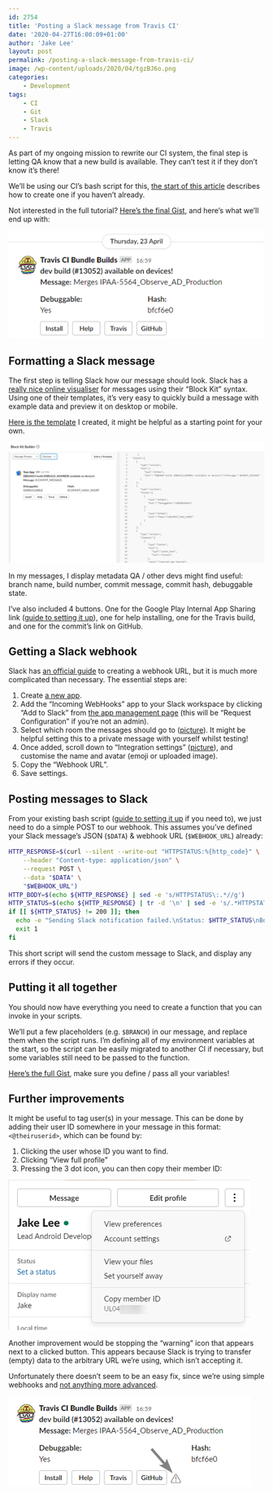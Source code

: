 ```yaml
---
id: 2754
title: 'Posting a Slack message from Travis CI'
date: '2020-04-27T16:00:09+01:00'
author: 'Jake Lee'
layout: post
permalink: /posting-a-slack-message-from-travis-ci/
image: /wp-content/uploads/2020/04/tgzBJ6o.png
categories:
    - Development
tags:
    - CI
    - Git
    - Slack
    - Travis
---
```


As part of my ongoing mission to rewrite our CI system, the final step is letting QA know that a new build is available. They can’t test it if they don’t know it’s there!

We’ll be using our CI’s bash script for this, [the start of this article](https://blog.jakelee.co.uk/creating-an-app-bundle-and-apk-on-travis-ci-server/) describes how to create one if you haven’t already.

Not interested in the full tutorial? [Here’s the final Gist](https://gist.github.com/JakeSteam/671658a8654b0ab19b61cfa9e9c100c9), and here’s what we’ll end up with:

[![](/wp-content/uploads/2020/04/tgzBJ6o.png)](/wp-content/uploads/2020/04/tgzBJ6o.png)

## Formatting a Slack message

The first step is telling Slack how our message should look. Slack has a [really nice online visualiser](https://api.slack.com/tools/block-kit-builder?template=1) for messages using their “Block Kit” syntax. Using one of their templates, it’s very easy to quickly build a message with example data and preview it on desktop or mobile.

[Here is the template](https://api.slack.com/tools/block-kit-builder?mode=message&blocks=%5B%7B%22type%22%3A%22section%22%2C%22text%22%3A%7B%22type%22%3A%22mrkdwn%22%2C%22text%22%3A%22*%24BRANCH%20build%20(%23%24BUILD_NUMBER)%20available%20on%20devices!*%5Cn*Message%3A*%20%24COMMIT_MESSAGE%22%7D%7D%2C%7B%22type%22%3A%22section%22%2C%22fields%22%3A%5B%7B%22type%22%3A%22mrkdwn%22%2C%22text%22%3A%22*Debuggable%3A*%5Cn%24DEBUGGABLE%22%7D%2C%7B%22type%22%3A%22mrkdwn%22%2C%22text%22%3A%22*Hash%3A*%5Cn%24COMMIT_HASH_SHORT%22%7D%5D%7D%2C%7B%22type%22%3A%22actions%22%2C%22elements%22%3A%5B%7B%22type%22%3A%22button%22%2C%22text%22%3A%7B%22type%22%3A%22plain_text%22%2C%22text%22%3A%22Install%22%7D%2C%22value%22%3A%22internal-app-sharing%22%2C%22url%22%3A%22https%3A%2F%2Fexample.com%22%7D%2C%7B%22type%22%3A%22button%22%2C%22text%22%3A%7B%22type%22%3A%22plain_text%22%2C%22text%22%3A%22Help%22%7D%2C%22value%22%3A%22help%22%2C%22url%22%3A%22https%3A%2F%2Fsupport.google.com%2Fgoogleplay%2Fandroid-developer%2Fanswer%2F9303479%23on%22%7D%2C%7B%22type%22%3A%22button%22%2C%22text%22%3A%7B%22type%22%3A%22plain_text%22%2C%22text%22%3A%22Travis%22%7D%2C%22value%22%3A%22travis%22%2C%22url%22%3A%22https%3A%2F%2Fexample.com%22%7D%2C%7B%22type%22%3A%22button%22%2C%22text%22%3A%7B%22type%22%3A%22plain_text%22%2C%22text%22%3A%22GitHub%22%7D%2C%22value%22%3A%22github%22%2C%22url%22%3A%22https%3A%2F%2Fgithub.com%2F%24REPO%2Fcommit%2F%24COMMIT_HASH%22%7D%5D%7D%5D) I created, it might be helpful as a starting point for your own.

[![](/wp-content/uploads/2020/04/oPB3nFh.png)](/wp-content/uploads/2020/04/oPB3nFh.png)

In my messages, I display metadata QA / other devs might find useful: branch name, build number, commit message, commit hash, debuggable state.

I’ve also included 4 buttons. One for the Google Play Internal App Sharing link ([guide to setting it up](/uploading-an-app-bundle-to-google-play-internal-app-sharing-from-travis-ci/)), one for help installing, one for the Travis build, and one for the commit’s link on GitHub.

## Getting a Slack webhook

Slack has [an official guide](https://api.slack.com/messaging/webhooks) to creating a webhook URL, but it is much more complicated than necessary. The essential steps are:

1. Create [a new app](https://api.slack.com/apps/new).
2. Add the “Incoming WebHooks” app to your Slack workspace by clicking “Add to Slack” from [the app management page](https://api.slack.com/apps) (this will be “Request Configuration” if you’re not an admin).
3. Select which room the messages should go to ([picture](https://i.imgur.com/RspYoeQ.png)). It might be helpful setting this to a private message with yourself whilst testing!
4. Once added, scroll down to “Integration settings” ([picture](https://i.imgur.com/4qGPM7X.png)), and customise the name and avatar (emoji or uploaded image).
5. Copy the “Webhook URL”.
6. Save settings.

## Posting messages to Slack

From your existing bash script ([guide to setting it up](https://blog.jakelee.co.uk/creating-an-app-bundle-and-apk-on-travis-ci-server/) if you need to), we just need to do a simple POST to our webhook. This assumes you’ve defined your Slack message’s JSON (`$DATA`) &amp; webhook URL (`$WEBHOOK_URL`) already:

```sh
HTTP_RESPONSE=$(curl --silent --write-out "HTTPSTATUS:%{http_code}" \
    --header "Content-type: application/json" \
    --request POST \
    --data "$DATA" \
    "$WEBHOOK_URL")
HTTP_BODY=$(echo ${HTTP_RESPONSE} | sed -e 's/HTTPSTATUS\:.*//g')
HTTP_STATUS=$(echo ${HTTP_RESPONSE} | tr -d '\n' | sed -e 's/.*HTTPSTATUS://')
if [[ ${HTTP_STATUS} != 200 ]]; then
  echo -e "Sending Slack notification failed.\nStatus: $HTTP_STATUS\nBody: $HTTP_BODY\nExiting."
  exit 1
fi
```

This short script will send the custom message to Slack, and display any errors if they occur.

## Putting it all together

You should now have everything you need to create a function that you can invoke in your scripts.

We’ll put a few placeholders (e.g. `$BRANCH`) in our message, and replace them when the script runs. I’m defining all of my environment variables at the start, so the script can be easily migrated to another CI if necessary, but some variables still need to be passed to the function.

[Here’s the full Gist](https://gist.github.com/JakeSteam/671658a8654b0ab19b61cfa9e9c100c9), make sure you define / pass all your variables!

## Further improvements

It might be useful to tag user(s) in your message. This can be done by adding their user ID somewhere in your message in this format: `<@theiruserid>`, which can be found by:

1. Clicking the user whose ID you want to find.
2. Clicking “View full profile”
3. Pressing the 3 dot icon, you can then copy their member ID:

[![](/wp-content/uploads/2020/04/iO1uMIo.png)](/wp-content/uploads/2020/04/iO1uMIo.png)

Another improvement would be stopping the “warning” icon that appears next to a clicked button. This appears because Slack is trying to transfer (empty) data to the arbitrary URL we’re using, which isn’t accepting it.

Unfortunately there doesn’t seem to be an easy fix, since we’re using simple webhooks and [not anything more advanced](https://github.com/slackapi/node-slack-sdk/issues/869).

[![](/wp-content/uploads/2020/04/XFNE0x1.png)](/wp-content/uploads/2020/04/XFNE0x1.png)
